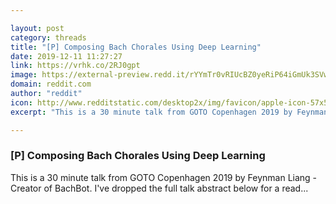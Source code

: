 ```yaml
---

layout: post
category: threads
title: "[P] Composing Bach Chorales Using Deep Learning"
date: 2019-12-11 11:27:27
link: https://vrhk.co/2RJ0gpt
image: https://external-preview.redd.it/rYYmTr0vRIUcBZ0yeRiP64iGmUk3SVwzO6erLArlpTU.jpg?width=480&height=251.308900524&auto=webp&s=831d24bd052b65a9d9f80eb2cdd05ddec674faba
domain: reddit.com
author: "reddit"
icon: http://www.redditstatic.com/desktop2x/img/favicon/apple-icon-57x57.png
excerpt: "This is a 30 minute talk from GOTO Copenhagen 2019 by Feynman Liang - Creator of BachBot. I've dropped the full talk abstract below for a read..."

---
```


### [P] Composing Bach Chorales Using Deep Learning

This is a 30 minute talk from GOTO Copenhagen 2019 by Feynman Liang - Creator of BachBot. I've dropped the full talk abstract below for a read...
